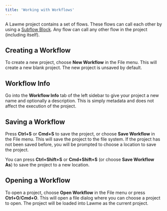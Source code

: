 ```yaml
---
title: 'Working with Workflows'
---
```


A Lawme project contains a set of flows. These flows can call each other by using a [Subflow Block](../../block-reference/subflow). Any flow can call any other flow in the project (including itself).

## Creating a Workflow

To create a new project, choose **New Workflow** in the File menu. This will create a new blank project. The new project is unsaved by default.

## Workflow Info

Go into the **Workflow Info** tab of the left sidebar to give your project a new name and optionally a description. This is simply metadata and does not affect the execution of the project.

## Saving a Workflow

Press **Ctrl+S** or **Cmd+S** to save the project, or choose **Save Workflow** in the File menu. This will save the project to the file system. If the project has not been saved before, you will be prompted to choose a location to save the project.

You can press **Ctrl+Shift+S** or **Cmd+Shift+S** (or choose **Save Workflow As**) to save the project to a new location.

## Opening a Workflow

To open a project, choose **Open Workflow** in the File menu or press **Ctrl+O**/**Cmd+O**. This will open a file dialog where you can choose a project to open. The project will be loaded into Lawme as the current project.
